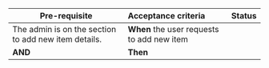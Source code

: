 | **Pre-requisite**     | **Acceptance criteria**|**Status**|
| ------------- |:-------------|:-----------:|
|The admin is on the section to add new item details.|**When** the user requests to add new item|        |
|**AND**|**Then**|      |




